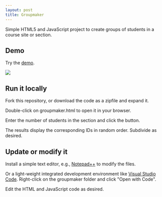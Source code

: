 ```yaml
---
layout: post
title: Groupmaker
---
```


Simple HTML5 and JavaScript project to create groups of students in a course site or section.  

## Demo

Try the [demo](http://denisecase.github.io/project/groupmaker/groupmaker.html).

[![](http://denisecase.github.io/public/groupmaker.png)](http://denisecase.github.io/public/groupmaker.png)

## Run it locally

Fork this repository, or download the code as a zipfile and expand it. 

Double-click on groupmaker.html to open it in your browser. 

Enter the number of students in the section and click the button. 

The results display the corresponding IDs in random order.  Subdivide as desired. 


## Update or modify it

Install a simple text editor, e.g., [Notepad++](http://notepad-plus-plus.org/) to modify the files. 

Or a light-weight integrated development environment like [Visual Studio Code](https://code.visualstudio.com). Right-click on the groupmaker folder and click "Open with Code".  

Edit the HTML and JavaScript code as desired. 




